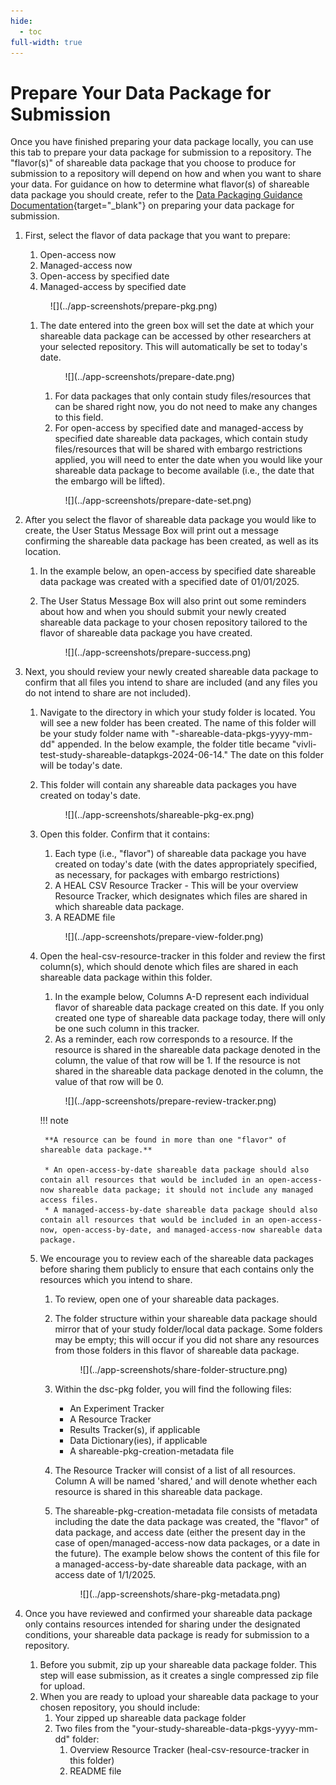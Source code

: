 ```yaml
---
hide:
  - toc
full-width: true
---
```


# Prepare Your Data Package for Submission

Once you have finished preparing your data package locally, you can use this tab to prepare your data package for submission to a repository. The "flavor(s)" of shareable data package that you choose to produce for submission to a repository will depend on how and when you want to share your data. For guidance on how to determine what flavor(s) of shareable data package you should create, refer to the [Data Packaging Guidance Documentation](https://norc-heal.github.io/heal-data-pkg-guide/submit/){target="_blank"} on preparing your data package for submission.

1. First, select the flavor of data package that you want to prepare:  
    1. Open-access now
    2. Managed-access now
    3. Open-access by specified date
    4. Managed-access by specified date

    <figure markdown>
        ![](../app-screenshots/prepare-pkg.png)
        <figcaption></figcaption>
    </figure>

    1. The date entered into the green box will set the date at which your shareable data package can be accessed by other researchers at your selected repository. This will automatically be set to today's date.

        <figure markdown>
            ![](../app-screenshots/prepare-date.png)
            <figcaption></figcaption>
        </figure>

        1. For data packages that only contain study files/resources that can be shared right now, you do not need to make any changes to this field.
        2. For open-access by specified date and managed-access by specified date shareable data packages, which contain study files/resources that will be shared with embargo restrictions applied, you will need to enter the date when you would like your shareable data package to become available (i.e., the date that the embargo will be lifted).
        
        <figure markdown>
            ![](../app-screenshots/prepare-date-set.png)
            <figcaption></figcaption>
        </figure>

2. After you select the flavor of shareable data package you would like to create, the User Status Message Box will print out a message confirming the shareable data package has been created, as well as its location.
    1. In the example below, an open-access by specified date shareable data package was created with a specified date of 01/01/2025.
    2. The User Status Message Box will also print out some reminders about how and when you should submit your newly created shareable data package to your chosen repository tailored to the flavor of shareable data package you have created.

        <figure markdown>
            ![](../app-screenshots/prepare-success.png)
            <figcaption></figcaption>
        </figure>

3. Next, you should review your newly created shareable data package to confirm that all files you intend to share are included (and any files you do not intend to share are not included).
    1. Navigate to the directory in which your study folder is located. You will see a new folder has been created. The name of this folder will be your study folder name with "-shareable-data-pkgs-yyyy-mm-dd" appended. In the below example, the folder title became "vivli-test-study-shareable-datapkgs-2024-06-14." The date on this folder will be today's date.
    2. This folder will contain any shareable data packages you have created on today's date.

        <figure markdown>
            ![](../app-screenshots/shareable-pkg-ex.png)
            <figcaption></figcaption>
        </figure>

    2. Open this folder. Confirm that it contains:
        1. Each type (i.e., "flavor") of shareable data package you have created on today's date (with the dates appropriately specified, as necessary, for packages with embargo restrictions)
        2. A HEAL CSV Resource Tracker - This will be your overview Resource Tracker, which designates which files are shared in which shareable data package.
        3. A README file

        <figure markdown>
            ![](../app-screenshots/prepare-view-folder.png)
            <figcaption></figcaption>
        </figure>

    3. Open the heal-csv-resource-tracker in this folder and review the first column(s), which should denote which files are shared in each shareable data package within this folder.
        1. In the example below, Columns A-D represent each individual flavor of shareable data package created on this date. If you only created one type of shareable data package today, there will only be one such column in this tracker. 
        2. As a reminder, each row corresponds to a resource. If the resource is shared in the shareable data package denoted in the column, the value of that row will be 1. If the resource is not shared in the shareable data package denoted in the column, the value of that row will be 0.

        <figure markdown>
            ![](../app-screenshots/prepare-review-tracker.png)
            <figcaption></figcaption>
        </figure>

        !!! note

            **A resource can be found in more than one "flavor" of shareable data package.**

            * An open-access-by-date shareable data package should also contain all resources that would be included in an open-access-now shareable data package; it should not include any managed access files.
            * A managed-access-by-date shareable data package should also contain all resources that would be included in an open-access-now, open-access-by-date, and managed-access-now shareable data package.

    4. We encourage you to review each of the shareable data packages before sharing them publicly to ensure that each contains only the resources which you intend to share. 
        1. To review, open one of your shareable data packages.
        1. The folder structure within your shareable data package should mirror that of your study folder/local data package. Some folders may be empty; this will occur if you did not share any resources from those folders in this flavor of shareable data package.

            <figure markdown>
                ![](../app-screenshots/share-folder-structure.png)
                <figcaption></figcaption>
            </figure>

        2. Within the dsc-pkg folder, you will find the following files:

            * An Experiment Tracker
            * A Resource Tracker
            * Results Tracker(s), if applicable
            * Data Dictionary(ies), if applicable
            * A shareable-pkg-creation-metadata file
        
        1. The Resource Tracker will consist of a list of all resources. Column A will be named 'shared,' and will denote whether each resource is shared in this shareable data package.
        2. The shareable-pkg-creation-metadata file consists of metadata including the date the data package was created, the "flavor" of data package, and access date (either the present day in the case of open/managed-access-now data packages, or a date in the future). The example below shows the content of this file for a managed-access-by-date shareable data package, with an access date of 1/1/2025.

            <figure markdown>
                ![](../app-screenshots/share-pkg-metadata.png)
                <figcaption></figcaption>
            </figure>

4. Once you have reviewed and confirmed your shareable data package only contains resources intended for sharing under the designated conditions, your shareable data package is ready for submission to a repository.
    1. Before you submit, zip up your shareable data package folder. This step will ease submission, as it creates a single compressed zip file for upload.
    2. When you are ready to upload your shareable data package to your chosen repository, you should include:
        1. Your zipped up shareable data package folder
        2. Two files from the "your-study-shareable-data-pkgs-yyyy-mm-dd" folder:
            1. Overview Resource Tracker (heal-csv-resource-tracker in this folder)
            2. README file
